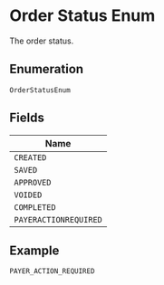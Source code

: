 
# Order Status Enum

The order status.

## Enumeration

`OrderStatusEnum`

## Fields

| Name |
|  --- |
| `CREATED` |
| `SAVED` |
| `APPROVED` |
| `VOIDED` |
| `COMPLETED` |
| `PAYERACTIONREQUIRED` |

## Example

```
PAYER_ACTION_REQUIRED
```

